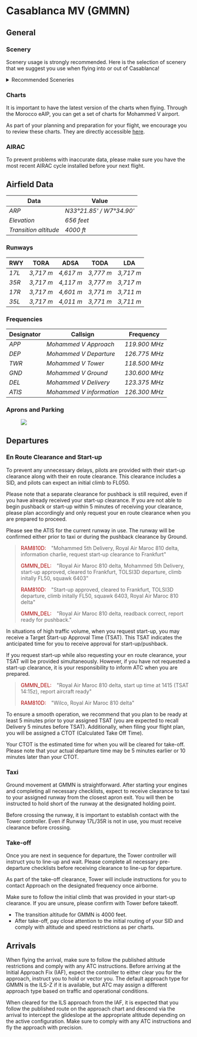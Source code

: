 
<!--
title: Military
description: Military
published: true
date: 2023-02-27T23:54:00.000Z
tags: 
editor: undefined
dateCreated: 2023-02-27T23:54:00.000Z
-->

# Casablanca MV (GMMN)

## General

### Scenery

<p>Scenery usage is strongly recommended. Here is the selection of scenery that we suggest you use when flying into or out of Casablanca!</p>
<details>
<summary>Recommended Sceneries</summary>
<details>
<summary>Microsoft Flight Simulator</summary>
<li><a target="_blank" href="https://secure.simmarket.com/prealsoft-casablanca-airport-gmmn-msfs.phtml">Paid: PrealSoft</a></li>
</details>
<details>
<summary>Prepar3D</summary>
<li><a target="_blank" href="https://secure.simmarket.com/prealsoft-casablanca-airport-gmmn-p3dv5.phtml">Paid: PrealSoft (P3D v5)</a></li>
<li><a target="_blank" href="https://secure.simmarket.com/prealsoft-casablanca-airport-gmmn-p3dv4.phtml">Paid: PrealSoft (P3D v4)</a></li>
<li><a target="_blank" href="https://fsdg-online.com/Sceneries/FSX-P3D/Full-Sceneries/Casablanca::42.html">Paid: FSDG (FSX/P3D)</a></li>
<li><a target="_blank" href="https://library.avsim.net/esearch.php?DLID=204452">Free: JMS Designs (FSX/P3D)</a></li>
</details>
<details>
<summary>X-Plane</summary>
<li><a target="_blank" href="https://orbxdirect.com/product/axonos-gmmn-xp11">Paid: Axonos</a>
<li><a target="_blank" href="https://secure.simmarket.com/fsdg-casablanca-xp-x-plane-11.phtml">Paid: FSDG</a>
<li><a target="_blank" href="https://forums.x-plane.org/index.php?/files/file/42070-casablanca-airportsgmmn-gmmt/">Free: Risuali</a>
</details>
</details>

### Charts

<p>It is important to have the latest version of the charts when flying. Through the Morocco eAIP, you can get a set of charts for Mohammed V airport.</p>

<p>As part of your planning and preparation for your flight, we encourage you to review these charts. They are directly accessible <a href="https://bit.ly/3CeFrYG"><u>here</u></a>.</p>

### AIRAC

To prevent problems with inaccurate data, please make sure you have the most recent AIRAC cycle installed before your next flight.

## Airfield Data

<table>
  <thead>
    <tr>
      <th>Data</th>
      <th>Value</th>
    </tr>
  </thead>
  <tbody>
    <tr>
      <td class="foo"><em>ARP</em></td>
      <td><em class="foo">N33°21.85' / W7°34.90'</em></td>
    </tr>
    <tr>
      <td class="foo"><em>Elevation</em></td>
      <td><em class="foo">656 feet</em></td>
    </tr>
    <tr>
      <td class="foo"><em>Transition altitude</em></td>
      <td><em class="foo">4000 ft</em></td>
    </tr>
  </tbody>
</table>

### Runways

<table>
  <thead>
    <tr>
      <th>RWY</th>
      <th>TORA</th>
      <th>ADSA</th>
      <th>TODA</th>
      <th>LDA</th>
    </tr>
  </thead>
  <tbody>
    <tr>
      <td class="foo"><em>17L</em></td>
      <td><em class="foo">3,717 m</em></td>
      <td><em class="foo">4,617 m</em></td>
      <td><em class="foo">3,777 m</em></td>
      <td><em class="foo">3,717 m</em></td>
    </tr>
    <tr>
      <td class="foo"><em>35R</em></td>
      <td><em class="foo">3,717 m</em></td>
      <td><em class="foo">4,117 m</em></td>
      <td><em class="foo">3,777 m</em></td>
      <td><em class="foo">3,717 m</em></td>
    </tr>
    <tr>
      <td class="foo"><em>17R</em></td>
      <td><em class="foo">3,717 m</em></td>
      <td><em class="foo">4,601 m</em></td>
      <td><em class="foo">3,771 m</em></td>
      <td><em class="foo">3,711 m</em></td>
    </tr>
    <tr>
      <td class="foo"><em>35L</em></td>
      <td><em class="foo">3,717 m</em></td>
      <td><em class="foo">4,011 m</em></td>
      <td><em class="foo">3,771 m</em></td>
      <td><em class="foo">3,711 m</em></td>
    </tr>
  </tbody>
</table>

### Frequencies

<table>
  <thead>
    <tr>
      <th>Designator</th>
      <th>Callsign</th>
      <th>Frequency</th>
    </tr>
  </thead>
  <tbody>
    <tr>
      <td class="foo"><em>APP</em></td>
      <td><em class="foo">Mohammed V Approach</em></td>
      <td><em class="foo">119.900 MHz</em></td>
    </tr>
    <tr>
      <td class="foo"><em>DEP</em></td>
      <td><em class="foo">Mohammed V Departure</em></td>
      <td><em class="foo">126.775 MHz</em></td>
    </tr>
    <tr>
      <td class="foo"><em>TWR</em></td>
      <td><em class="foo">Mohammed V Tower</em></td>
      <td><em class="foo">118.500 MHz</em></td>
    </tr>
    <tr>
      <td class="foo"><em>GND</em></td>
      <td><em class="foo">Mohammed V Ground</em></td>
      <td><em class="foo">130.600 MHz</em></td>
    </tr>
    <tr>
      <td class="foo"><em>DEL</em></td>
      <td><em class="foo">Mohammed V Delivery</em></td>
      <td><em class="foo">123.375 MHz</em></td>
    </tr>
    <tr>
      <td class="foo"><em>ATIS</em></td>
      <td><em class="foo">Mohammed V information</em></td>
      <td><em class="foo">126.300 MHz</em></td>
    </tr>
  </tbody>
</table>

### Aprons and Parking

<figure class="image image_resized" style="width:100%;"><img src="https://www.vatsim.ma/wp-content/uploads/2023/02/image.png">
</figure>

## Departures

### En Route Clearance and Start-up

<p>To prevent any unnecessary delays, pilots are provided with their start-up clearance along with their en route clearance. This clearance includes a SID, and pilots can expect an initial climb to FL050.</p>

<p>Please note that a separate clearance for pushback is still required, even if you have already received your start-up clearance. If you are not able to begin pushback or start-up within 5 minutes of receiving your clearance, please plan accordingly and only request your en route clearance when you are prepared to proceed.</p>

<p>Please see the ATIS for the current runway in use. The runway will be confirmed either prior to taxi or during the pushback clearance by Ground.</p>

<blockquote>
<div class="text">
  <p><span style="color:rgb(170,0,0);">RAM810D:</span>&emsp;"Mohammed 5th Delivery, Royal Air Maroc 810 delta, information charlie, request start-up clearance to Frankfurt"</p>
  <p><span style="color:rgb(170,0,0);">GMMN_DEL:</span>&emsp;"Royal Air Maroc 810 delta, Mohammed 5th Delivery, start-up approved, cleared to Frankfurt, TOLSI3D departure, climb initally FL50, squawk 6403"</p>
  <p><span style="color:rgb(170,0,0);">RAM810D:</span>&emsp;"Start-up approved, cleared to Frankfurt, TOLSI3D departure, climb initally FL50, squawk 6403, Royal Air Maroc 810 delta"</p>
  <p><span style="color:rgb(170,0,0);">GMMN_DEL:</span>&emsp;"Royal Air Maroc 810 delta, readback correct, report ready for pushback."</p>
</div>
</blockquote>

<p>In situations of high traffic volume, when you request start-up, you may receive a Target Start-up Approval Time (TSAT). This TSAT indicates the anticipated time for you to receive approval for start-up/pushback.</p>

<p>If you request start-up while also requesting your en route clearance, your TSAT will be provided simultaneously. However, if you have not requested a start-up clearance, it is your responsibility to inform ATC when you are prepared.</p>

<blockquote>
<div class="text">
  <p><span style="color:rgb(170,0,0);">GMMN_DEL:</span>&emsp;"Royal Air Maroc 810 delta, start up time at 1415 (TSAT 14:15z), report aircraft ready"</p>
  <p><span style="color:rgb(170,0,0);">RAM810D:</span>&emsp;"Wilco, Royal Air Maroc 810 delta"</p>
</div>
</blockquote>

<p>To ensure a smooth operation, we recommend that you plan to be ready at least 5 minutes prior to your assigned TSAT (you are expected to recall Delivery 5 minutes before TSAT). Additionally, when filing your flight plan, you will be assigned a CTOT (Calculated Take Off Time).</p>

<p>Your CTOT is the estimated time for when you will be cleared for take-off. Please note that your actual departure time may be 5 minutes earlier or 10 minutes later than your CTOT.</p>

### Taxi

<p>Ground movement at GMMN is straightforward. After starting your engines and completing all necessary checklists, expect to receive clearance to taxi to your assigned runway from the closest apron exit. You will then be instructed to hold short of the runway at the designated holding point.</p>

<p>Before crossing the runway, it is important to establish contact with the Tower controller. Even if Runway 17L/35R is not in use, you must receive clearance before crossing.</p>

### Take-off

<p>Once you are next in sequence for departure, the Tower controller will instruct you to line-up and wait. Please complete all necessary pre-departure checklists before receiving clearance to line-up for departure.</p>

<p>As part of the take-off clearance, Tower will include instructions for you to contact Approach on the designated frequency once airborne.</p>

<p>Make sure to follow the initial climb that was provided in your start-up clearance. If you are unsure, please confirm with Tower before takeoff.</p>

<ul>
  <li>The transition altitude for GMMN is 4000 feet.</li>
  <li>After take-off, pay close attention to the initial routing of your SID and comply with altitude and speed restrictions as per charts.</li>
</ul>

## Arrivals

<p>When flying the arrival, make sure to follow the published altitude restrictions and comply with any ATC instructions. Before arriving at the Initial Approach Fix (IAF), expect the controller to either clear you for the approach, instruct you to hold or vector you. The default approach type for GMMN is the ILS-Z if it is available, but ATC may assign a different approach type based on traffic and operational conditions.</p>

<p>When cleared for the ILS approach from the IAF, it is expected that you follow the published route on the approach chart and descend via the arrival to intercept the glideslope at the appropriate altitude depending on the active configuration. Make sure to comply with any ATC instructions and fly the approach with precision.</p>